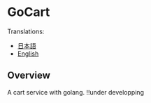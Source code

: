 # GoCart

Translations:

* [日本語](README_ja.md)
* [English](README.md)

## Overview

A cart service with golang.
!!under developping
